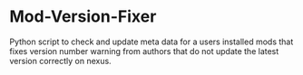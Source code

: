 # Mod-Version-Fixer
Python script to check and update meta data for a users installed mods that fixes version number warning from authors that do not update the latest version correctly on nexus.
